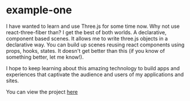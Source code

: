 # example-one

I have wanted to learn and use Three.js for some time now.
Why not use react-three-fiber than? I get the best of both worlds.
A declarative, component based scenes. It allows me to write three.js
objects in a declarative way. You can build up scenes reusing react components
using props, hooks, states. It doesn't get better than this (if you know of
something better, let me know!).

I hope to keep learning about this amazing technology to build apps and experiences
that captivate the audience and users of my applications and sites.

You can view the project [here](https://anthonybrown.github.io/example-one/)

